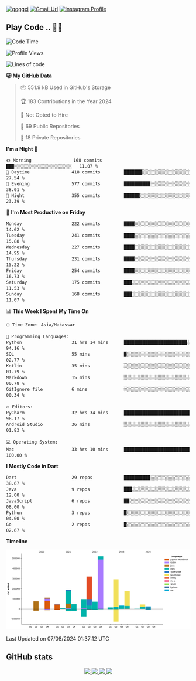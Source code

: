 [![goggxi](https://img.shields.io/badge/Portofolio-Goggxi-orange)](https://goggxi.github.io)
[![Gmail Url](https://img.shields.io/twitter/url?label=Goggxi@gmail.com&logo=gmail&style=social&url=http%3A%2F%2Fmailto%3Acontact.Goggxi@gmail.com)](mailto:Goggxi@gmail.com) [![Instagram Profile](https://img.shields.io/twitter/url?label=moh_rifkan&logo=instagram&style=social&url=https://www.instagram.com/moh_rifkan/)](https://www.instagram.com/moh_rifkan/)

## Play Code .. 💬🚀

<!-- [![Moh Rifkan GitHub stats](https://github-readme-stats.vercel.app/api?username=goggxi&count_private=true&show_icons=true&theme=dracula&custom_title=Goggxi%20Statistic%20🚀)](https://github.com/goggxi/goggxi)

[![Top Langs](https://github-readme-stats.vercel.app/api/top-langs/?username=goggxi&langs_count=8&layout=compact&show_icons=true&theme=dracula)](https://github.com/goggxi/goggxi) -->

<!--START_SECTION:waka-->
![Code Time](http://img.shields.io/badge/Code%20Time-3%2C092%20hrs%202%20mins-blue)

![Profile Views](http://img.shields.io/badge/Profile%20Views-0-blue)

![Lines of code](https://img.shields.io/badge/From%20Hello%20World%20I%27ve%20Written-2.0%20million%20lines%20of%20code-blue)

**🐱 My GitHub Data** 

> 📦 551.9 kB Used in GitHub's Storage 
 > 
> 🏆 183 Contributions in the Year 2024
 > 
> 🚫 Not Opted to Hire
 > 
> 📜 69 Public Repositories 
 > 
> 🔑 18 Private Repositories 
 > 
**I'm a Night 🦉** 

```text
🌞 Morning                168 commits         ███░░░░░░░░░░░░░░░░░░░░░░   11.07 % 
🌆 Daytime                418 commits         ███████░░░░░░░░░░░░░░░░░░   27.54 % 
🌃 Evening                577 commits         ██████████░░░░░░░░░░░░░░░   38.01 % 
🌙 Night                  355 commits         ██████░░░░░░░░░░░░░░░░░░░   23.39 % 
```
📅 **I'm Most Productive on Friday** 

```text
Monday                   222 commits         ████░░░░░░░░░░░░░░░░░░░░░   14.62 % 
Tuesday                  241 commits         ████░░░░░░░░░░░░░░░░░░░░░   15.88 % 
Wednesday                227 commits         ████░░░░░░░░░░░░░░░░░░░░░   14.95 % 
Thursday                 231 commits         ████░░░░░░░░░░░░░░░░░░░░░   15.22 % 
Friday                   254 commits         ████░░░░░░░░░░░░░░░░░░░░░   16.73 % 
Saturday                 175 commits         ███░░░░░░░░░░░░░░░░░░░░░░   11.53 % 
Sunday                   168 commits         ███░░░░░░░░░░░░░░░░░░░░░░   11.07 % 
```


📊 **This Week I Spent My Time On** 

```text
🕑︎ Time Zone: Asia/Makassar

💬 Programming Languages: 
Python                   31 hrs 14 mins      ████████████████████████░   94.16 % 
SQL                      55 mins             █░░░░░░░░░░░░░░░░░░░░░░░░   02.77 % 
Kotlin                   35 mins             ░░░░░░░░░░░░░░░░░░░░░░░░░   01.79 % 
Markdown                 15 mins             ░░░░░░░░░░░░░░░░░░░░░░░░░   00.78 % 
GitIgnore file           6 mins              ░░░░░░░░░░░░░░░░░░░░░░░░░   00.34 % 

🔥 Editors: 
PyCharm                  32 hrs 34 mins      █████████████████████████   98.17 % 
Android Studio           36 mins             ░░░░░░░░░░░░░░░░░░░░░░░░░   01.83 % 

💻 Operating System: 
Mac                      33 hrs 10 mins      █████████████████████████   100.00 % 
```

**I Mostly Code in Dart** 

```text
Dart                     29 repos            ██████████░░░░░░░░░░░░░░░   38.67 % 
Java                     9 repos             ███░░░░░░░░░░░░░░░░░░░░░░   12.00 % 
JavaScript               6 repos             ██░░░░░░░░░░░░░░░░░░░░░░░   08.00 % 
Python                   3 repos             █░░░░░░░░░░░░░░░░░░░░░░░░   04.00 % 
Go                       2 repos             █░░░░░░░░░░░░░░░░░░░░░░░░   02.67 % 
```



**Timeline**

![Lines of Code chart](https://raw.githubusercontent.com/Goggxi/Goggxi/main/assets/bar_graph.png)


 Last Updated on 07/08/2024 01:37:12 UTC
<!--END_SECTION:waka-->

## GitHub stats

<p align="center">
  <a href="https://github.com/goggxi">
    <img src="http://github-profile-summary-cards.vercel.app/api/cards/profile-details?username=goggxi&theme=transparent" />
  </a>
  <a href="https://github.com/goggxi">
    <img src="https://github-readme-streak-stats.herokuapp.com/?user=goggxi&hide_border=true&card_width=338&theme=transparent" />
  </a>
  <a href="https://github.com/goggxi">
    <img src="http://github-profile-summary-cards.vercel.app/api/cards/stats?username=goggxi&theme=transparent" />
  </a>
  <a href="https://github.com/goggxi">
    <img src="https://github-readme-stats.vercel.app/api/top-langs/?username=goggxi&langs_count=10&exclude_repo=&hide=c,makefile,html,css,sass,nix,nunjucks,tsql,dockerfile,shell&card_width=699&hide_border=true&theme=transparent" />
  </a>
  <!-- <br/>
  <a href="https://github.com/goggxi">
    <img src="https://komarev.com/ghpvc/?username=goggxi&color=blue&style=flat" />
  </a> -->
</p>
